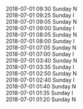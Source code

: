 2018-07-01 09:30 Sunday  N  
2018-07-01 09:25 Sunday  I  
2018-07-01 09:05 Sunday  N  
2018-07-01 09:00 Sunday  I  
2018-07-01 08:05 Sunday  N  
2018-07-01 08:00 Sunday  I  
2018-07-01 07:05 Sunday  N  
2018-07-01 07:00 Sunday  I  
2018-07-01 03:40 Sunday  N  
2018-07-01 03:35 Sunday  I  
2018-07-01 02:50 Sunday  N  
2018-07-01 02:40 Sunday  I  
2018-07-01 01:40 Sunday  N  
2018-07-01 01:35 Sunday  I  
2018-07-01 01:20 Sunday  N  
